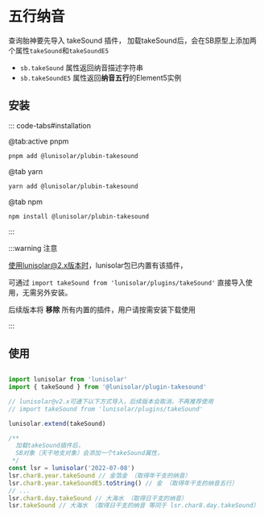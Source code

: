 # 五行纳音

查询胎神要先导入 takeSound 插件，
加载takeSound后，会在SB原型上添加两个属性`takeSound`和`takeSoundE5`

- `sb.takeSound` 属性返回纳音描述字符串
- `sb.takeSoundE5` 属性返回**纳音五行**的Element5实例

## 安装

::: code-tabs#installation

@tab:active pnpm

```sh
pnpm add @lunisolar/plubin-takesound
```

@tab yarn

```sh
yarn add @lunisolar/plubin-takesound
```

@tab npm

```sh
npm install @lunisolar/plubin-takesound
```

:::

:::warning 注意

使用lunisolar@2.x版本时，lunisolar包已内置有该插件，

可通过 `import takeSound from 'lunisolar/plugins/takeSound'` 直接导入使用，无需另外安装。

后续版本将 **移除** 所有内置的插件，用户请按需安装下载使用

:::

## 使用

```typescript

import lunisolar from 'lunisolar'
import { takeSound } from '@lunisolar/plugin-takesound'

// lunisolar@v2.x可通下以下方式导入，后续版本会取消，不再推荐使用
// import takeSound from 'lunisolar/plugins/takeSound' 

lunisolar.extend(takeSound)

/**
  加载takeSound插件后，
  SB对象（天干地支对象）会添加一个takeSound属性，
 */
const lsr = lunisolar('2022-07-08')
lsr.char8.year.takeSound // 金箔金 （取得年干支的纳音）
lsr.char8.year.takeSoundE5.toString() // 金 （取得年干支的纳音五行）
// ...
lsr.char8.day.takeSound // 大海水 （取得日干支的纳音）
lsr.takeSound // 大海水 （取得日干支的纳音 等同于 lsr.char8.day.takeSound）

```
